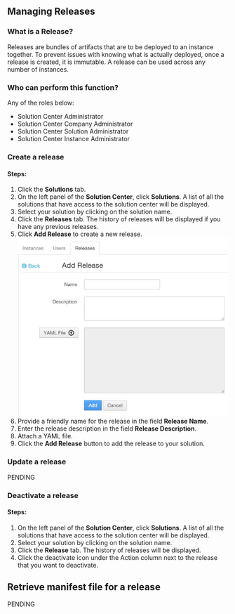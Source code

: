 ## Managing Releases
### What is a Release?

Releases are bundles of artifacts that are to be deployed to an instance together.  To prevent issues with knowing what is actually deployed, once a release is created, it is immutable.  A release can be used across any number of instances.

### Who can perform this function?
Any of the roles below:
* Solution Center Administrator
* Solution Center Company Administrator
* Solution Center Solution Administrator
* Solution Center Instance Administrator

### Create a release
#### Steps:
1. Click the **Solutions** tab.
2. On the left panel of the **Solution Center**, click **Solutions**. A list of all the solutions that have access to the solution center will be displayed.
2. Select your solution by clicking on the solution name.
3. Click the **Releases** tab. The history of releases will be displayed if you have any previous releases.
4. Click **Add Release** to create a new release.
![](add_release.jpg)
5. Provide a friendly name for the release in the field **Release Name**.
6. Enter the release description in the field **Release Description**.
7. Attach a YAML file.
8. Click the **Add Release** button to add the release to your solution.

### Update a release
PENDING

### Deactivate a release
#### Steps:
1. On the left panel of the **Solution Center**, click **Solutions**. A list of all the solutions that have access to the solution center will be displayed.
2. Select your solution by clicking on the solution name.
3. Click the **Release** tab. The history of releases will be displayed.
4. Click the deactivate icon under the Action column next to the release that you want to deactivate.

## Retrieve manifest file for a release
PENDING
